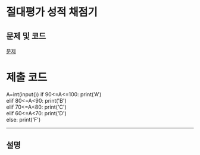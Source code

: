 절대평가 성적 채점기
=======

문제 및 코드
-----
[문제](https://www.acmicpc.net/problem/9498)




# 제출 코드

A=int(input())
if 90<=A<=100:
    print('A')   
elif 80<=A<90:
    print('B')    
elif 70<=A<80:
    print('C')    
elif 60<=A<70:
    print('D')    
else:
    print('F')




- - - - - 

설명
------
